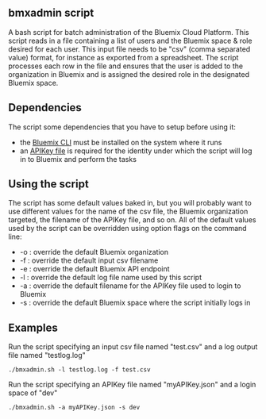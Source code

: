 ## bmxadmin script

A bash script for batch administration of the Bluemix Cloud Platform.
This script reads in a file containing a list of users and the Bluemix 
space & role desired for each user. This input file needs to be "csv" 
(comma separated value) format, for instance as exported from a spreadsheet.
The script processes each row in the file and ensures that the user is 
added to the organization in Bluemix and is assigned the desired role in the 
designated Bluemix space.

## Dependencies

The script some dependencies that you have to setup before using it:
* the [Bluemix CLI](http://clis.ng.bluemix.net/ui/home.html) must be installed on the system where it runs
* an [APIKey file](https://console.bluemix.net/iam/?env_id=ibm:yp:us-south#/apikeys) is required for the identity under which the script will log in to Bluemix and perform the tasks

## Using the script

The script has some default values baked in, but you will probably want to use 
different values for the name of the csv file, the Bluemix organization targeted, 
the filename of the APIKey file, and so on. All of the default values used by the script 
can be overridden using option flags on the command line:
* -o : override the default Bluemix organization
* -f : override the default input csv filename
* -e : override the default Bluemix API endpoint
* -l : override the default log file name used by this script
* -a : override the default filename for the APIKey file used to login to Bluemix
* -s : override the default Bluemix space where the script initially logs in

## Examples

Run the script specifying an input csv file named "test.csv" and a log output file named "testlog.log"
```
./bmxadmin.sh -l testlog.log -f test.csv
```
Run the script specifying an APIKey file named "myAPIKey.json" and a login space of "dev"
```
./bmxadmin.sh -a myAPIKey.json -s dev
```